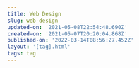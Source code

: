 ```yaml
---
title: Web Design
slug: web-design
updated-on: '2021-05-08T22:54:48.690Z'
created-on: '2021-05-07T20:20:04.868Z'
published-on: '2022-03-14T08:56:27.452Z'
layout: '[tag].html'
tags: tag
---
```



